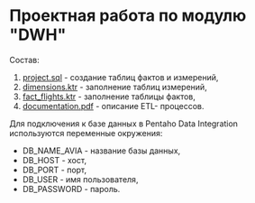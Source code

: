 # Проектная работа по модулю "DWH"
Состав:
1.  [project.sql](https://github.com/Hunteena/DWH_project/blob/main/project.sql) - создание таблиц фактов и измерений,
1.  [dimensions.ktr](https://github.com/Hunteena/DWH_project/blob/main/dimensions.ktr) - заполнение таблиц измерений,
1.  [fact_flights.ktr](https://github.com/Hunteena/DWH_project/blob/main/fact_flights.ktr) - заполнение таблицы фактов,
1.  [documentation.pdf](https://github.com/Hunteena/DWH_project/blob/main/documentation.pdf) - описание ETL- процессов.


Для подключения к базе данных в Pentaho Data Integration используются переменные окружения:
* DB_NAME_AVIA    - название базы данных,
* DB_HOST        - хост,
* DB_PORT        - порт,
* DB_USER        - имя пользователя,
* DB_PASSWORD    - пароль.
